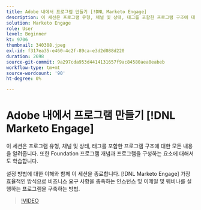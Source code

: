 ```yaml
---
title: Adobe 내에서 프로그램 만들기 [!DNL Marketo Engage]
description: 이 세션은 프로그램 유형, 채널 및 상태, 태그를 포함한 프로그램 구조에 대한 모든 내용을 알려줍니다.
solution: Marketo Engage
role: User
level: Beginner
kt: 9706
thumbnail: 340308.jpeg
exl-id: f317ea35-e460-4c2f-89ca-e3d2d088d220
duration: 2698
source-git-commit: 9a297cda953d4414131657f9ac84580aea0eabeb
workflow-type: tm+mt
source-wordcount: '90'
ht-degree: 0%

---
```


# Adobe 내에서 프로그램 만들기 [!DNL Marketo Engage]

이 세션은 프로그램 유형, 채널 및 상태, 태그를 포함한 프로그램 구조에 대한 모든 내용을 알려줍니다. 또한 Foundation 프로그램 개념과 프로그램을 구성하는 요소에 대해서도 학습합니다.

설정 방법에 대한 이해와 함께 이 세션을 종료합니다. [!DNL Marketo Engage] 가장 효율적인 방식으로 비즈니스 요구 사항을 충족하는 인스턴스 및 이메일 및 웨비나를 실행하는 프로그램을 구축하는 방법.

>[!VIDEO](https://video.tv.adobe.com/v/340308/?quality=12&learn=on)
